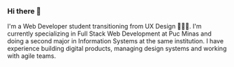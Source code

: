 ### Hi there 👋

I'm a Web Developer student transitioning from UX Design 👨🏻‍💻. I'm currently specializing in Full Stack Web Development at Puc Minas and doing a second major in Information Systems at the same institution.
I have experience building digital products, managing design systems and working with agile teams.
 
